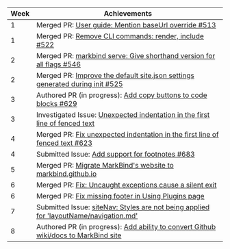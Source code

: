 Week | Achievements
---- | ------------
1 | Merged PR: [User guide: Mention baseUrl override #513](https://github.com/MarkBind/markbind/pull/513)
1 | Merged PR: [Remove CLI commands: render, include #522](https://github.com/MarkBind/markbind/pull/522)
2 | Merged PR: [markbind serve: Give shorthand version for all flags #546](https://github.com/MarkBind/markbind/pull/546)
2 | Merged PR: [Improve the default site.json settings generated during init #525](https://github.com/MarkBind/markbind/pull/525)
3 | Authored PR (in progress): [Add copy buttons to code blocks #629](https://github.com/MarkBind/markbind/pull/629)
3 | Investigated Issue: [Unexpected indentation in the first line of fenced text](https://github.com/MarkBind/markbind/issues/618)
4 | Merged PR: [Fix unexpected indentation in the first line of fenced text #623](https://github.com/MarkBind/markbind/pull/623)
4 | Submitted Issue: [Add support for footnotes #683](https://github.com/MarkBind/markbind/issues/683)
5 | Merged PR: [Migrate MarkBind's website to markbind.github.io ](https://github.com/MarkBind/markbind/pull/699)
6 | Merged PR: [Fix: Uncaught exceptions cause a silent exit](https://github.com/MarkBind/markbind/pull/721)
6 | Merged PR: [Fix missing footer in Using Plugins page](https://github.com/MarkBind/markbind/pull/730)
7 | Submitted Issue: [siteNav: Styles are not being applied for 'layoutName/navigation.md'](https://github.com/MarkBind/markbind/issues/739)
8 | Authored PR (in progress): [Add ability to convert Github wiki/docs to MarkBind site](https://github.com/MarkBind/markbind/pull/698)
